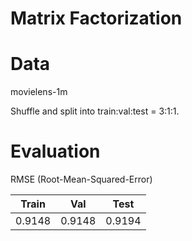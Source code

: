 # Matrix Factorization

# Data
movielens-1m

Shuffle and split into train:val:test = 3:1:1. 

# Evaluation

RMSE (Root-Mean-Squared-Error)

|Train|Val|Test|
|-----|---|----|
|0.9148|0.9148|0.9194|
